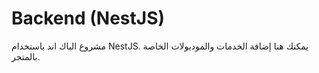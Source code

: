 # Backend (NestJS)

مشروع الباك اند باستخدام NestJS. يمكنك هنا إضافة الخدمات والموديولات الخاصة بالمتجر.
